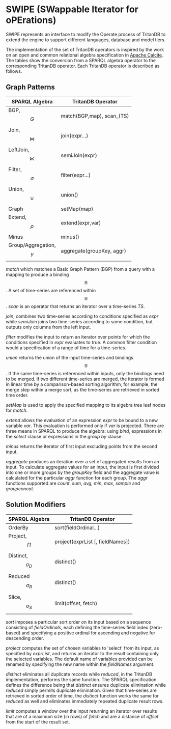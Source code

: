 # SWIPE (SWappable Iterator for oPErations)

SWIPE represents an interface to modify the Operate process of TritanDB to extend the engine to support different languages, database and model tiers.

The implementation of the set of TritanDB operators is inspired by the work on an open and common relational algebra specification in [Apache Calcite](https://calcite.apache.org/docs/algebra.html). The tables show the conversion from a SPARQL algebra operator to the corresponding TritanDB operator. Each TritanDB operator is described as follows.

## Graph Patterns 

|SPARQL Algebra | TritanDB Operator |
|---	|---	|
| BGP, $$G$$ | match(BGP,map), scan_(TS) |
| Join, $$\bowtie$$ | join(expr...) |
| LeftJoin, $$\ltimes$$ | semiJoin(expr) |
| Filter, $$\sigma$$ | filter(expr...) |
| Union, $$\cup$$	| union() |
|Graph	| setMap(map) |
|Extend, $$\rho$$	| extend(expr,var) |
|Minus	| minus() |
|Group/Aggregation, $$\gamma$$	| aggregate(groupKey, aggr) |

_match_ which matches a Basic Graph Pattern (BGP) from a query with a mapping to produce a binding $$\mathbb{B}$$. A set of time-series are referenced within $$\mathbb{B}$$. _scan_ is an operator that returns an iterator over a time-series _TS_.

_join_, combines two time-series according to conditions specified as _expr_ while _semiJoin_ joins two time-series according to some condition, but outputs only columns from the left input.

_filter_ modifies the input to return an iterator over points for which the conditions specified in _expr_ evaluates to true. A common filter condition would a specification of a range of time for a time-series.

_union_ returns the union of the input time-series and bindings $$\mathbb{B}$$. If the same time-series is referenced within inputs, only the bindings need to be merged. If two different time-series are merged, the iterator is formed in linear time by a comparison-based sorting algorithm, for example, the merge step within a merge sort, as the time-series are retrieved in sorted time order.

_setMap_ is used to apply the specified mapping to its algebra tree leaf nodes for _match_.

_extend_ allows the evaluation of an expression _expr_ to be bound to a new variable _var_. This evaluation is performed only if _var_ is projected. There are three means in SPARQL to produce the algebra: using _bind_, expressions in the _select_ clause or expressions in the _group by_ clause.

_minus_ returns the iterator of first input excluding points from the second input.

_aggregate_ produces an iteration over a set of aggregated results from an input. To calculate aggregate values for an input, the input is first divided into one or more groups by the _groupKey_ field and the aggregate value is calculated for the particular _aggr_ function for each group. The _aggr_ functions supported are _count_, _sum_, _avg_, _min_, _max_, _sample_ and _groupconcat_.

## Solution Modifiers

|SPARQL Algebra | TritanDB Operator |
|---	|---	|
|OrderBy	| sort(fieldOrdinal...) |
|Project, $$\Pi$$	| project(exprList [, fieldNames]) |
|Distinct, $$\sigma_{D}$$	| distinct() |
|Reduced	$$\sigma_{R}$$	| distinct() |
|Slice, $$\sigma_{S}$$	| limit(offset, fetch) |

_sort_ imposes a particular sort order on its input based on a sequence consisting of _fieldOrdinals_, each defining the time-series field index (zero-based) and specifying a positive ordinal for ascending and negative for descending order.

_project_ computes the set of chosen variables to 'select' from its input, as specified by _exprList_, and returns an iterator to the result containing only the selected variables. The default name of variables provided can be renamed by specifying the new name within the _fieldNames_ argument.

_distinct_ eliminates all duplicate records while _reduced_, in the TritanDB implementation, performs the same function. The SPARQL specification defines the difference being that _distinct_ ensures duplicate elimination while _reduced_ simply permits duplicate elimination. Given that time-series are retrieved in sorted order of time, the _distinct_ function works the same for _reduced_ as well and eliminates immediately repeated duplicate result rows.

_limit_ computes a window over the input returning an iterator over results that are of a maximum size (in rows) of _fetch_ and are a distance of _offset_ from the start of the result set.


